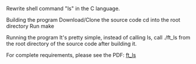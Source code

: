 Rewrite shell command "ls" in the C language.

Building the program
Download/Clone the source code
cd into the root directory
Run make

Running the program
It's pretty simple, instead of calling ls, call ./ft_ls from the root directory of the source code after building it.

For complete requirements, please see the PDF: [ft_ls](https://github.com/erikagreen7777/ft_ls/blob/master/ft_ls.en.pdf)
